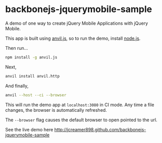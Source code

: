 backbonejs-jquerymobile-sample
==============================

A demo of one way to create jQuery Mobile Applications with jQuery Mobile.

This app is built using [anvil.js](http://appendto.github.com/anvil.js/), so to run the demo, install [node.js](http://nodejs.org).

Then run...

```bash
npm install -g anvil.js
```

Next,

```bash
anvil install anvil.http
```

And finally,

```bash
anvil --host --ci --browser
```

This will run the demo app at `localhost:3080` in CI mode. Any time a file changes, the browser is automatically refreshed.

The `--browser` flag causes the default browser to open pointed to the url.

See the live demo here http://jcreamer898.github.com/backbonejs-jquerymobile-sample